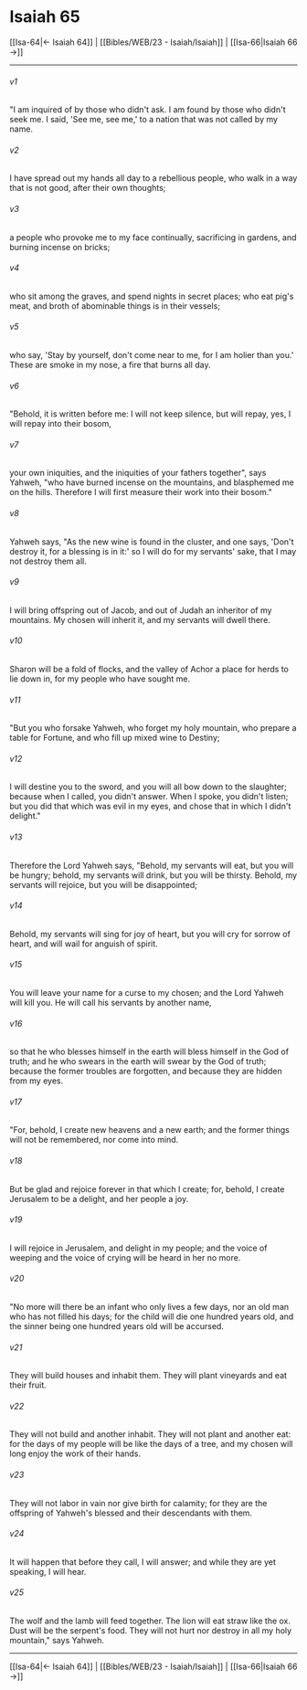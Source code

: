 # Isaiah 65

[[Isa-64|← Isaiah 64]] | [[Bibles/WEB/23 - Isaiah/Isaiah]] | [[Isa-66|Isaiah 66 →]]
***



###### v1 
"I am inquired of by those who didn't ask. I am found by those who didn't seek me. I said, 'See me, see me,' to a nation that was not called by my name. 

###### v2 
I have spread out my hands all day to a rebellious people, who walk in a way that is not good, after their own thoughts; 

###### v3 
a people who provoke me to my face continually, sacrificing in gardens, and burning incense on bricks; 

###### v4 
who sit among the graves, and spend nights in secret places; who eat pig's meat, and broth of abominable things is in their vessels; 

###### v5 
who say, 'Stay by yourself, don't come near to me, for I am holier than you.' These are smoke in my nose, a fire that burns all day. 

###### v6 
"Behold, it is written before me: I will not keep silence, but will repay, yes, I will repay into their bosom, 

###### v7 
your own iniquities, and the iniquities of your fathers together", says Yahweh, "who have burned incense on the mountains, and blasphemed me on the hills. Therefore I will first measure their work into their bosom." 

###### v8 
Yahweh says, "As the new wine is found in the cluster, and one says, 'Don't destroy it, for a blessing is in it:' so I will do for my servants' sake, that I may not destroy them all. 

###### v9 
I will bring offspring out of Jacob, and out of Judah an inheritor of my mountains. My chosen will inherit it, and my servants will dwell there. 

###### v10 
Sharon will be a fold of flocks, and the valley of Achor a place for herds to lie down in, for my people who have sought me. 

###### v11 
"But you who forsake Yahweh, who forget my holy mountain, who prepare a table for Fortune, and who fill up mixed wine to Destiny; 

###### v12 
I will destine you to the sword, and you will all bow down to the slaughter; because when I called, you didn't answer. When I spoke, you didn't listen; but you did that which was evil in my eyes, and chose that in which I didn't delight." 

###### v13 
Therefore the Lord Yahweh says, "Behold, my servants will eat, but you will be hungry; behold, my servants will drink, but you will be thirsty. Behold, my servants will rejoice, but you will be disappointed; 

###### v14 
Behold, my servants will sing for joy of heart, but you will cry for sorrow of heart, and will wail for anguish of spirit. 

###### v15 
You will leave your name for a curse to my chosen; and the Lord Yahweh will kill you. He will call his servants by another name, 

###### v16 
so that he who blesses himself in the earth will bless himself in the God of truth; and he who swears in the earth will swear by the God of truth; because the former troubles are forgotten, and because they are hidden from my eyes. 

###### v17 
"For, behold, I create new heavens and a new earth; and the former things will not be remembered, nor come into mind. 

###### v18 
But be glad and rejoice forever in that which I create; for, behold, I create Jerusalem to be a delight, and her people a joy. 

###### v19 
I will rejoice in Jerusalem, and delight in my people; and the voice of weeping and the voice of crying will be heard in her no more. 

###### v20 
"No more will there be an infant who only lives a few days, nor an old man who has not filled his days; for the child will die one hundred years old, and the sinner being one hundred years old will be accursed. 

###### v21 
They will build houses and inhabit them. They will plant vineyards and eat their fruit. 

###### v22 
They will not build and another inhabit. They will not plant and another eat: for the days of my people will be like the days of a tree, and my chosen will long enjoy the work of their hands. 

###### v23 
They will not labor in vain nor give birth for calamity; for they are the offspring of Yahweh's blessed and their descendants with them. 

###### v24 
It will happen that before they call, I will answer; and while they are yet speaking, I will hear. 

###### v25 
The wolf and the lamb will feed together. The lion will eat straw like the ox. Dust will be the serpent's food. They will not hurt nor destroy in all my holy mountain," says Yahweh.

***
[[Isa-64|← Isaiah 64]] | [[Bibles/WEB/23 - Isaiah/Isaiah]] | [[Isa-66|Isaiah 66 →]]
